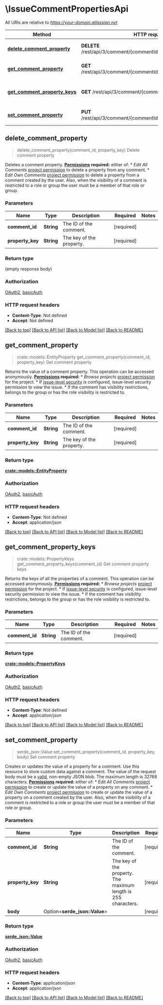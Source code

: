 # \IssueCommentPropertiesApi

All URIs are relative to *https://your-domain.atlassian.net*

Method | HTTP request | Description
------------- | ------------- | -------------
[**delete_comment_property**](IssueCommentPropertiesApi.md#delete_comment_property) | **DELETE** /rest/api/3/comment/{commentId}/properties/{propertyKey} | Delete comment property
[**get_comment_property**](IssueCommentPropertiesApi.md#get_comment_property) | **GET** /rest/api/3/comment/{commentId}/properties/{propertyKey} | Get comment property
[**get_comment_property_keys**](IssueCommentPropertiesApi.md#get_comment_property_keys) | **GET** /rest/api/3/comment/{commentId}/properties | Get comment property keys
[**set_comment_property**](IssueCommentPropertiesApi.md#set_comment_property) | **PUT** /rest/api/3/comment/{commentId}/properties/{propertyKey} | Set comment property



## delete_comment_property

> delete_comment_property(comment_id, property_key)
Delete comment property

Deletes a comment property.  **[Permissions](#permissions) required:** either of:   *  *Edit All Comments* [project permission](https://confluence.atlassian.com/x/yodKLg) to delete a property from any comment.  *  *Edit Own Comments* [project permission](https://confluence.atlassian.com/x/yodKLg) to delete a property from a comment created by the user.  Also, when the visibility of a comment is restricted to a role or group the user must be a member of that role or group.

### Parameters


Name | Type | Description  | Required | Notes
------------- | ------------- | ------------- | ------------- | -------------
**comment_id** | **String** | The ID of the comment. | [required] |
**property_key** | **String** | The key of the property. | [required] |

### Return type

 (empty response body)

### Authorization

[OAuth2](../README.md#OAuth2), [basicAuth](../README.md#basicAuth)

### HTTP request headers

- **Content-Type**: Not defined
- **Accept**: Not defined

[[Back to top]](#) [[Back to API list]](../README.md#documentation-for-api-endpoints) [[Back to Model list]](../README.md#documentation-for-models) [[Back to README]](../README.md)


## get_comment_property

> crate::models::EntityProperty get_comment_property(comment_id, property_key)
Get comment property

Returns the value of a comment property.  This operation can be accessed anonymously.  **[Permissions](#permissions) required:**   *  *Browse projects* [project permission](https://confluence.atlassian.com/x/yodKLg) for the project.  *  If [issue-level security](https://confluence.atlassian.com/x/J4lKLg) is configured, issue-level security permission to view the issue.  *  If the comment has visibility restrictions, belongs to the group or has the role visibility is restricted to.

### Parameters


Name | Type | Description  | Required | Notes
------------- | ------------- | ------------- | ------------- | -------------
**comment_id** | **String** | The ID of the comment. | [required] |
**property_key** | **String** | The key of the property. | [required] |

### Return type

[**crate::models::EntityProperty**](EntityProperty.md)

### Authorization

[OAuth2](../README.md#OAuth2), [basicAuth](../README.md#basicAuth)

### HTTP request headers

- **Content-Type**: Not defined
- **Accept**: application/json

[[Back to top]](#) [[Back to API list]](../README.md#documentation-for-api-endpoints) [[Back to Model list]](../README.md#documentation-for-models) [[Back to README]](../README.md)


## get_comment_property_keys

> crate::models::PropertyKeys get_comment_property_keys(comment_id)
Get comment property keys

Returns the keys of all the properties of a comment.  This operation can be accessed anonymously.  **[Permissions](#permissions) required:**   *  *Browse projects* [project permission](https://confluence.atlassian.com/x/yodKLg) for the project.  *  If [issue-level security](https://confluence.atlassian.com/x/J4lKLg) is configured, issue-level security permission to view the issue.  *  If the comment has visibility restrictions, belongs to the group or has the role visibility is restricted to.

### Parameters


Name | Type | Description  | Required | Notes
------------- | ------------- | ------------- | ------------- | -------------
**comment_id** | **String** | The ID of the comment. | [required] |

### Return type

[**crate::models::PropertyKeys**](PropertyKeys.md)

### Authorization

[OAuth2](../README.md#OAuth2), [basicAuth](../README.md#basicAuth)

### HTTP request headers

- **Content-Type**: Not defined
- **Accept**: application/json

[[Back to top]](#) [[Back to API list]](../README.md#documentation-for-api-endpoints) [[Back to Model list]](../README.md#documentation-for-models) [[Back to README]](../README.md)


## set_comment_property

> serde_json::Value set_comment_property(comment_id, property_key, body)
Set comment property

Creates or updates the value of a property for a comment. Use this resource to store custom data against a comment.  The value of the request body must be a [valid](http://tools.ietf.org/html/rfc4627), non-empty JSON blob. The maximum length is 32768 characters.  **[Permissions](#permissions) required:** either of:   *  *Edit All Comments* [project permission](https://confluence.atlassian.com/x/yodKLg) to create or update the value of a property on any comment.  *  *Edit Own Comments* [project permission](https://confluence.atlassian.com/x/yodKLg) to create or update the value of a property on a comment created by the user.  Also, when the visibility of a comment is restricted to a role or group the user must be a member of that role or group.

### Parameters


Name | Type | Description  | Required | Notes
------------- | ------------- | ------------- | ------------- | -------------
**comment_id** | **String** | The ID of the comment. | [required] |
**property_key** | **String** | The key of the property. The maximum length is 255 characters. | [required] |
**body** | Option<**serde_json::Value**> |  | [required] |

### Return type

[**serde_json::Value**](serde_json::Value.md)

### Authorization

[OAuth2](../README.md#OAuth2), [basicAuth](../README.md#basicAuth)

### HTTP request headers

- **Content-Type**: application/json
- **Accept**: application/json

[[Back to top]](#) [[Back to API list]](../README.md#documentation-for-api-endpoints) [[Back to Model list]](../README.md#documentation-for-models) [[Back to README]](../README.md)

